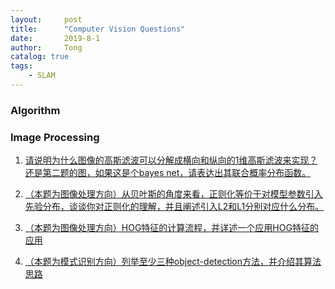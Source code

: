 ```yaml
---
layout:     post
title:      "Computer Vision Questions"
date:       2019-8-1
author:     Tong
catalog: true
tags:
    - SLAM
---
```


### Algorithm


### Image Processing

1. [请说明为什么图像的高斯滤波可以分解成横向和纵向的1维高斯滤波来实现？还是第二题的图，如果这是个bayes net，请表达出其联合概率分布函数。](https://www.nowcoder.com/profile/968642742/test/25553522/168355#summary)

2. [（本题为图像处理方向）从贝叶斯的角度来看，正则化等价于对模型参数引入先验分布，谈谈你对正则化的理解，并且阐述引入L2和L1分别对应什么分布。 ](https://www.nowcoder.com/profile/968642742/test/25480638/167631#summary)

3. [（本题为图像处理方向）HOG特征的计算流程，并详述一个应用HOG特征的应用 ](https://www.nowcoder.com/profile/968642742/test/25480638/167633#summary)

4. [（本题为模式识别方向）列举至少三种object-detection方法，并介绍其算法思路 ](https://www.nowcoder.com/profile/968642742/test/25480638/167640#summary)
